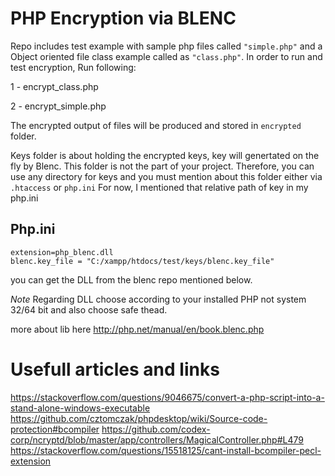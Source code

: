 # PHP Encryption via BLENC


Repo includes test example with sample php files called `"simple.php"` and a Object oriented file class example called as `"class.php"`.
In order to run and test encryption, Run following:

1 - encrypt_class.php

2 - encrypt_simple.php

The encrypted output of files will be produced and stored in `encrypted` folder.

Keys folder is about holding the encrypted keys, key will genertated on the fly by Blenc. This folder is not the part of your project. Therefore, you can use any directory for keys and you must mention about this folder either via `.htaccess` or `php.ini` 
For now, I 
mentioned that relative path of key in my php.ini

## Php.ini

```
extension=php_blenc.dll
blenc.key_file = "C:/xampp/htdocs/test/keys/blenc.key_file"
```

you can get the DLL from the blenc repo mentioned below. 

*Note* Regarding DLL choose according to your installed PHP not system 32/64 bit and also choose safe thead. 

more about lib here http://php.net/manual/en/book.blenc.php

# Usefull articles and links

https://stackoverflow.com/questions/9046675/convert-a-php-script-into-a-stand-alone-windows-executable
https://github.com/cztomczak/phpdesktop/wiki/Source-code-protection#bcompiler
https://github.com/codex-corp/ncryptd/blob/master/app/controllers/MagicalController.php#L479
https://stackoverflow.com/questions/15518125/cant-install-bcompiler-pecl-extension
